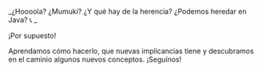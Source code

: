 _¿Hoooola? ¿Mumuki? ¿Y qué hay de la herencia? ¿Podemos heredar en Java? :telephone_receiver: _

¡Por supuesto!

Aprendamos cómo hacerlo, que nuevas implicancias tiene y descubramos en el caminio algunos nuevos conceptos. ¡Seguínos!